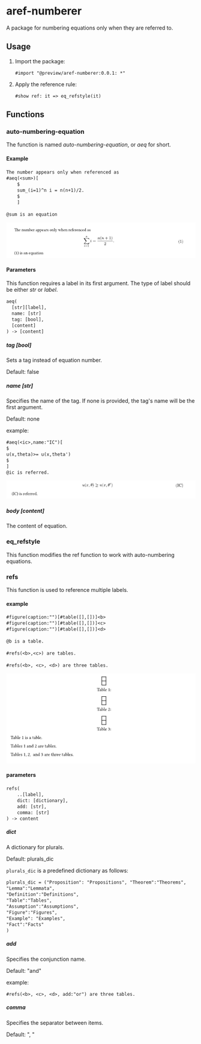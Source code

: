 # aref-numberer

A package for numbering equations only when they are referred to.

## Usage

1. Import the package:
    ```typst
    #import "@preview/aref-numberer:0.0.1: *"
    ```
1. Apply the reference rule: 
    ```typst
    #show ref: it => eq_refstyle(it)
    ```

## Functions

### auto-numbering-equation
The function is named _auto-numbering-equation_, or _aeq_ for short.

#### Example
```
The number appears only when referenced as 
#aeq(<sum>)[
    $
    sum_(i=1)^n i = n(n+1)/2.
    $
    ]

@sum is an equation 
```

![alt text](img/equation.png)



#### Parameters
This function requires a label in its first argument. The type of label should be either _str_ or _label_.  
```
aeq(
  [str][label],
  name: [str]
  tag: [bool],
  [content]
) -> [content]
```
##### tag [bool]
Sets a tag instead of equation number. 

Default: false

##### name [str]
Specifies the name of the tag. If none is provided, the tag's name will be the first argument.

Default: none

example: 
```typst
#aeq(<ic>,name:"IC")[
$
u(x,theta)>= u(x,theta') 
$
]
@ic is referred. 
```
![alt text](img/equation2.png)


##### body [content]

The content of equation.

### eq_refstyle
This function modifies the ref function to work with auto-numbering equations.



### refs
This function is used to reference multiple labels.


#### example
```typst
#figure(caption:"")[#table([],[])]<b>
#figure(caption:"")[#table([],[])]<c>
#figure(caption:"")[#table([],[])]<d>

@b is a table. 

#refs(<b>,<c>) are tables.

#refs(<b>, <c>, <d>) are three tables.
```
![alt text](img/refs.png)

#### parameters
```
refs(
    ..[label],
    dict: [dictionary],
    add: [str],
    comma: [str]
) -> content
```

##### dict
A dictionary for plurals. 

Default: plurals_dic 

`plurals_dic` is a predefined dictionary as follows:

```typst
plurals_dic = ("Proposition": "Propositions", "Theorem":"Theorems",
"Lemma":"Lemmata", 
"Definition":"Definitions", 
"Table":"Tables", 
"Assumption":"Assumptions", 
"Figure":"Figures", 
"Example": "Examples", 
"Fact":"Facts"
)
```

##### add
Specifies the conjunction name.


Default: "and"

example:
```
#refs(<b>, <c>, <d>, add:"or") are three tables.
```

##### comma
Specifies the separator between items.


Default: ", "



